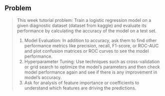 ## Problem
> This week tutorial problem: Train a logistic regression model on a given diagnostic dataset (dataset from kaggle) and evaluate its performance by calculating the accuracy of the model on a test set.
> 1. Model Evaluation: In addition to accuracy, ask them to find other performance metrics like precision, recall, F1-score, or ROC-AUC and plot confusion matrices or ROC curves to see the model performance.
> 2. Hyperparameter Tuning: Use techniques such as cross-validation or grid search to optimize the model’s parameters and then check model performance again and see if there is any improvement in model’s accuracy. 
> 3. Ask for analysis of feature importance or coefficients to understand which features are driving the predictions.